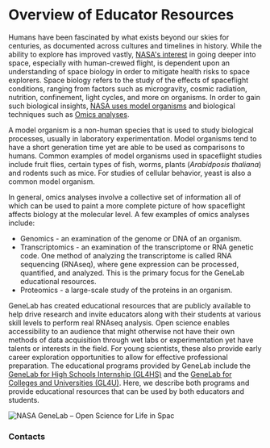# Overview of Educator Resources

Humans have been fascinated by what exists beyond our skies for centuries, as documented across cultures and timelines in history. While the ability to explore has improved vastly, [NASA's interest](https://www.nasa.gov/exploration/whyweexplore/why\_we\_explore\_main.html#.Y8HmiofMKUl) in going deeper into space, especially with human-crewed flight, is dependent upon an understanding of space biology in order to mitigate health risks to space explorers. Space biology refers to the study of the effects of spaceflight conditions, ranging from factors such as microgravity, cosmic radiation, nutrition, confinement, light cycles, and more on organisms. In order to gain such biological insights, [NASA uses model organisms](https://science.nasa.gov/biological-physical/programs/space-biology) and biological techniques such as [Omics analyses](https://www.nasa.gov/hrp/omics-videos).

A model organism is a non-human species that is used to study biological processes, usually in laboratory experimentation. Model organisms tend to have a short generation time yet are able to be used as comparisons to humans. Common examples of model organisms used in spaceflight studies include fruit flies, certain types of fish, worms, plants (_Arabidposis thaliana_) and rodents such as mice. For studies of cellular behavior, yeast is also a common model organism.

In general, omics analyses involve a collective set of information all of which can be used to paint a more complete picture of how spaceflight affects biology at the molecular level. A few examples of omics analyses include:

* Genomics - an examination of the genome or DNA of an organism.
* Transcriptomics - an examination of the transcriptome or RNA genetic code. One method of analyzing the transcriptome is called RNA sequencing (RNAseq), where gene expression can be processed, quantified, and analyzed. This is the primary focus for the GeneLab educational resources.
* Proteomics - a large-scale study of the proteins in an organism.

GeneLab has created educational resources that are publicly available to help drive research and invite educators along with their students at various skill levels to perform real RNAseq analysis. Open science enables accessibility to an audience that might otherwise not have their own methods of data acquisition through wet labs or experimentation yet have talents or interests in the field. For young scientists, these also provide early career exploration opportunities to allow for effective professional preparation. The educational programs provided by GeneLab include the [GeneLab for High Schools Internship (GL4HS)](https://www.nasa.gov/ames/genelab-for-high-schools) and the [GeneLab for Colleges and Universities (GL4U)](https://github.com/nasa/GeneLab-Training/tree/main/GL4U). Here, we describe both programs and provide educational resources that can be used by both educators and students.

![NASA GeneLab – Open Science for Life in Spac](.gitbook/assets/GeneLab\_patch.png)

### Contacts
